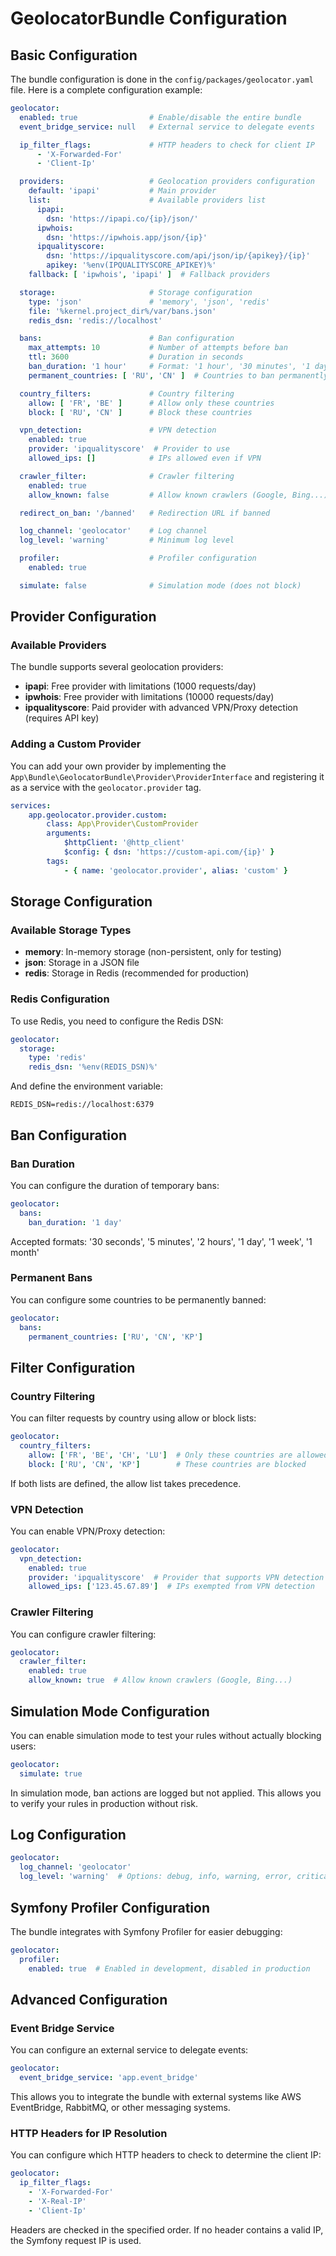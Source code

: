 # GeolocatorBundle Configuration

## Basic Configuration

The bundle configuration is done in the `config/packages/geolocator.yaml` file. Here is a complete configuration example:

```yaml
geolocator:
  enabled: true                # Enable/disable the entire bundle
  event_bridge_service: null   # External service to delegate events

  ip_filter_flags:             # HTTP headers to check for client IP
      - 'X-Forwarded-For'
      - 'Client-Ip'

  providers:                   # Geolocation providers configuration
    default: 'ipapi'           # Main provider
    list:                      # Available providers list
      ipapi:
        dsn: 'https://ipapi.co/{ip}/json/'
      ipwhois:
        dsn: 'https://ipwhois.app/json/{ip}'
      ipqualityscore:
        dsn: 'https://ipqualityscore.com/api/json/ip/{apikey}/{ip}'
        apikey: '%env(IPQUALITYSCORE_APIKEY)%'
    fallback: [ 'ipwhois', 'ipapi' ]  # Fallback providers

  storage:                     # Storage configuration
    type: 'json'               # 'memory', 'json', 'redis'
    file: '%kernel.project_dir%/var/bans.json'
    redis_dsn: 'redis://localhost'

  bans:                        # Ban configuration
    max_attempts: 10           # Number of attempts before ban
    ttl: 3600                  # Duration in seconds
    ban_duration: '1 hour'     # Format: '1 hour', '30 minutes', '1 day'
    permanent_countries: [ 'RU', 'CN' ]  # Countries to ban permanently

  country_filters:             # Country filtering
    allow: [ 'FR', 'BE' ]      # Allow only these countries
    block: [ 'RU', 'CN' ]      # Block these countries

  vpn_detection:               # VPN detection
    enabled: true
    provider: 'ipqualityscore'  # Provider to use
    allowed_ips: []            # IPs allowed even if VPN

  crawler_filter:              # Crawler filtering
    enabled: true
    allow_known: false         # Allow known crawlers (Google, Bing...)

  redirect_on_ban: '/banned'   # Redirection URL if banned

  log_channel: 'geolocator'    # Log channel
  log_level: 'warning'         # Minimum log level

  profiler:                    # Profiler configuration
    enabled: true

  simulate: false              # Simulation mode (does not block)
```

## Provider Configuration

### Available Providers

The bundle supports several geolocation providers:

- **ipapi**: Free provider with limitations (1000 requests/day)
- **ipwhois**: Free provider with limitations (10000 requests/day)
- **ipqualityscore**: Paid provider with advanced VPN/Proxy detection (requires API key)

### Adding a Custom Provider

You can add your own provider by implementing the `App\Bundle\GeolocatorBundle\Provider\ProviderInterface` and registering it as a service with the `geolocator.provider` tag.

```yaml
services:
    app.geolocator.provider.custom:
        class: App\Provider\CustomProvider
        arguments:
            $httpClient: '@http_client'
            $config: { dsn: 'https://custom-api.com/{ip}' }
        tags:
            - { name: 'geolocator.provider', alias: 'custom' }
```

## Storage Configuration

### Available Storage Types

- **memory**: In-memory storage (non-persistent, only for testing)
- **json**: Storage in a JSON file
- **redis**: Storage in Redis (recommended for production)

### Redis Configuration

To use Redis, you need to configure the Redis DSN:

```yaml
geolocator:
  storage:
    type: 'redis'
    redis_dsn: '%env(REDIS_DSN)%'
```

And define the environment variable:

```
REDIS_DSN=redis://localhost:6379
```

## Ban Configuration

### Ban Duration

You can configure the duration of temporary bans:

```yaml
geolocator:
  bans:
    ban_duration: '1 day'
```

Accepted formats: '30 seconds', '5 minutes', '2 hours', '1 day', '1 week', '1 month'

### Permanent Bans

You can configure some countries to be permanently banned:

```yaml
geolocator:
  bans:
    permanent_countries: ['RU', 'CN', 'KP']
```

## Filter Configuration

### Country Filtering

You can filter requests by country using allow or block lists:

```yaml
geolocator:
  country_filters:
    allow: ['FR', 'BE', 'CH', 'LU']  # Only these countries are allowed
    block: ['RU', 'CN', 'KP']        # These countries are blocked
```

If both lists are defined, the allow list takes precedence.

### VPN Detection

You can enable VPN/Proxy detection:

```yaml
geolocator:
  vpn_detection:
    enabled: true
    provider: 'ipqualityscore'  # Provider that supports VPN detection
    allowed_ips: ['123.45.67.89']  # IPs exempted from VPN detection
```

### Crawler Filtering

You can configure crawler filtering:

```yaml
geolocator:
  crawler_filter:
    enabled: true
    allow_known: true  # Allow known crawlers (Google, Bing...)
```

## Simulation Mode Configuration

You can enable simulation mode to test your rules without actually blocking users:

```yaml
geolocator:
  simulate: true
```

In simulation mode, ban actions are logged but not applied. This allows you to verify your rules in production without risk.

## Log Configuration

```yaml
geolocator:
  log_channel: 'geolocator'
  log_level: 'warning'  # Options: debug, info, warning, error, critical
```

## Symfony Profiler Configuration

The bundle integrates with Symfony Profiler for easier debugging:

```yaml
geolocator:
  profiler:
    enabled: true  # Enabled in development, disabled in production
```

## Advanced Configuration

### Event Bridge Service

You can configure an external service to delegate events:

```yaml
geolocator:
  event_bridge_service: 'app.event_bridge'
```

This allows you to integrate the bundle with external systems like AWS EventBridge, RabbitMQ, or other messaging systems.

### HTTP Headers for IP Resolution

You can configure which HTTP headers to check to determine the client IP:

```yaml
geolocator:
  ip_filter_flags:
    - 'X-Forwarded-For'
    - 'X-Real-IP'
    - 'Client-Ip'
```

Headers are checked in the specified order. If no header contains a valid IP, the Symfony request IP is used.
